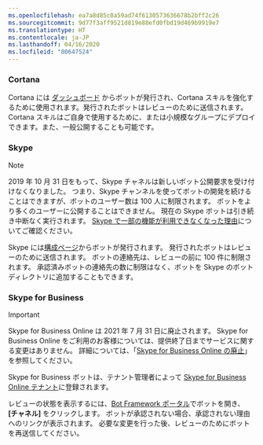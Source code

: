 ```yaml
---
ms.openlocfilehash: ea7a8d85c0a59ad74f6130573636678b2bff2c26
ms.sourcegitcommit: 9d77f3aff9521d819e88efd0fbd19d469b9919e7
ms.translationtype: HT
ms.contentlocale: ja-JP
ms.lasthandoff: 04/16/2020
ms.locfileid: "80647524"
---
```

### <a name="cortana"></a>Cortana

Cortana には [ダッシュボード](https://aka.ms/cortana-publish) からボットが発行され、Cortana スキルを強化するために使用されます。発行されたボットはレビューのために送信されます。Cortana スキルはご自身で使用するために、または小規模なグループにデプロイできます。また、一般公開することも可能です。

### <a name="skype"></a>Skype

>[!NOTE]
> 2019 年 10 月 31 日をもって、Skype チャネルは新しいボット公開要求を受け付けなくなりました。 つまり、Skype チャンネルを使ってボットの開発を続けることはできますが、ボットのユーザー数は 100 人に制限されます。 ボットをより多くのユーザーに公開することはできません。 現在の Skype ボットは引き続き中断なく実行されます。 [Skype で一部の機能が利用できなくなった理由](https://support.skype.com/faq/fa12091/why-are-some-features-not-available-in-skype-anymore)についてご確認ください。

Skype には[構成ページ](~/bot-service-channel-connect-skype.md)からボットが発行されます。 発行されたボットはレビューのために送信されます。 ボットの連絡先は、レビューの前に 100 件に制限されます。 承認済みボットの連絡先の数に制限はなく、ボットを Skype のボット ディレクトリに追加することもできます。

### <a name="skype-for-business"></a>Skype for Business

>[!IMPORTANT]
>Skype for Business Online は 2021 年 7 月 31 日に廃止されます。 Skype for Business Online をご利用のお客様については、提供終了日までサービスに関する変更はありません。 詳細については、「[Skype for Business Online の廃止](https://aka.ms/skype-business-announcement)」を参照してください。

Skype for Business ボットは、テナント管理者によって [Skype for Business Online テナント](https://msdn.microsoft.com/skype/Skype-For-Business-Bot-Framework/docs/overview)に登録されます。

レビューの状態を表示するには、[Bot Framework ポータル](https://dev.botframework.com/)でボットを開き、 **[チャネル]** をクリックします。 ボットが承認されない場合、承認されない理由へのリンクが表示されます。 必要な変更を行った後、レビューのためにボットを再送信してください。

